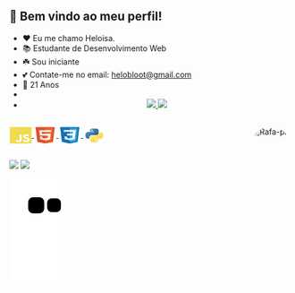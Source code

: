 
 🌱 Bem vindo ao meu perfil!
--- 
* ❤️ Eu me chamo Heloisa.
 * 📚 Estudante de Desenvolvimento Web
* ☘️ Sou iniciante
* 💕 Contate-me no email: helobloot@gmail.com
* 🎂 21 Anos
* 
* <div align="center">
  <a href="https://github.com/Ohnolisa">
  <img height="180em" src="https://github-readme-stats.vercel.app/api?username=ohnolisa&show_icons=true&theme=dracula&include_all_commits=false&count_private=true"/>
  <img height="180em" src="https://github-readme-stats.vercel.app/api/top-langs/?username=ohnolisa&layout=compact&langs_count=7&theme=dracula"/>
</div>
 
 <div style="display: inline_block"><br>
  <img align="center" alt="Rafa-Js" height="30" width="40" src="https://raw.githubusercontent.com/devicons/devicon/master/icons/javascript/javascript-plain.svg">
  <img align="center" alt="Rafa-HTML" height="30" width="40" src="https://raw.githubusercontent.com/devicons/devicon/master/icons/html5/html5-original.svg">
  <img align="center" alt="Rafa-CSS" height="30" width="40" src="https://raw.githubusercontent.com/devicons/devicon/master/icons/css3/css3-original.svg">
  <img align="center" alt="Rafa-Python" height="30" width="40" src="https://raw.githubusercontent.com/devicons/devicon/master/icons/python/python-original.svg">
  <img align="right" alt="Rafa-pic" height="150" style="border-radius:50px;" src="https://c.tenor.com/99F3vwPfTWAAAAAC/kyokai-no-kanata-mirai-kuriyama.gif">
</div>
 
 ##
 
 <div>
 
  <a href="https://www.instagram.com/helo_bloot/" target="_blank"><img src="https://img.shields.io/badge/-Instagram-%23E4405F?style=for-the-badge&logo=instagram&logoColor=white" target="_blank"></a>
  <a href = "mailto:helobloot@gmail.com"><img src="https://img.shields.io/badge/-Gmail-%23333?style=for-the-badge&logo=gmail&logoColor=white" target="_blank"></a>
  
 ![Snake animation](https://github.com/Ohnolisa/Ohnolisa/blob/output/github-contribution-grid-snake.svg)
   
  </div>
